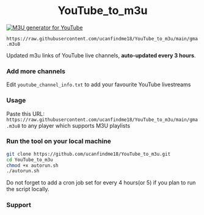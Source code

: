 
<h1 align="center"> YouTube_to_m3u </h1>

[![M3U generator for YouTube](https://github.com/benmoose39/YouTube_to_m3u/actions/workflows/m3u_Generator.yml/badge.svg)](https://github.com/benmoose39/YouTube_to_m3u/actions/workflows/m3u_Generator.yml)

`https://raw.githubusercontent.com/ucanfindme18/YouTube_to_m3u/main/gma.m3u8`

Updated m3u links of YouTube live channels, **auto-updated every 3 hours**.


### Add more channels
Edit `youtube_channel_info.txt` to add your favourite YouTube livestreams



### Usage
Paste this URL: `https://raw.githubusercontent.com/ucanfindme18/YouTube_to_m3u/main/gma.m3u8` to any player which supports M3U playlists

### Run the tool on your local machine
``` bash
git clone https://github.com/ucanfindme18/YouTube_to_m3u.git
cd YouTube_to_m3u
chmod +x autorun.sh
./autorun.sh
```

Do not forget to add a cron job set for every 4 hours(or 5) if you plan to run the script locally.

### Support


